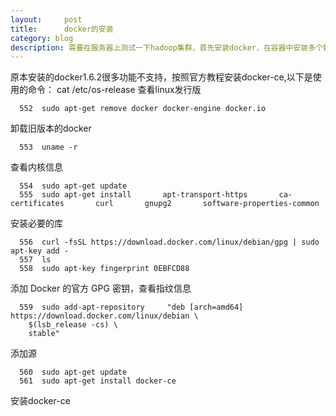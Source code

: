 ```yaml
---
layout:     post
title:      docker的安装
category: blog
description: 需要在服务器上测试一下hadoop集群，首先安装docker，在容器中安装多个镜像，实现集群效果
---
```

原本安装的docker1.6.2很多功能不支持，按照官方教程安装docker-ce,以下是使用的命令：
	cat /etc/os-release
查看linux发行版

	  552  sudo apt-get remove docker docker-engine docker.io
卸载旧版本的docker

	  553  uname -r
查看内核信息

	  554  sudo apt-get update
	  555  sudo apt-get install       apt-transport-https       ca-certificates       curl       gnupg2       software-properties-common
安装必要的库

	  556  curl -fsSL https://download.docker.com/linux/debian/gpg | sudo apt-key add -
	  557  ls
	  558  sudo apt-key fingerprint 0EBFCD88
添加 Docker 的官方 GPG 密钥，查看指纹信息

	  559  sudo add-apt-repository     "deb [arch=amd64] https://download.docker.com/linux/debian \
	    $(lsb_release -cs) \
	    stable"
添加源

	  560  sudo apt-get update
	  561  sudo apt-get install docker-ce
安装docker-ce


